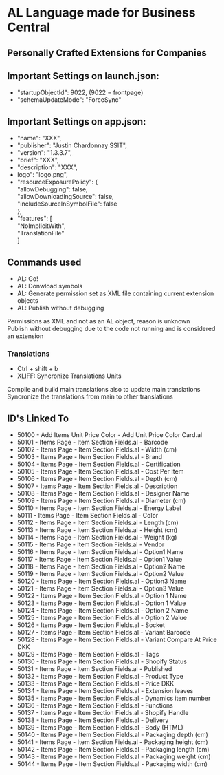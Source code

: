 # AL Language made for Business Central
## Personally Crafted Extensions for Companies



## Important Settings on launch.json:
* "startupObjectId": 9022, (9022 = frontpage)
* "schemaUpdateMode": "ForceSync"

## Important Settings on app.json:
* "name": "XXX",
* "publisher": "Justin Chardonnay SSIT",
* "version": "1.3.3.7",
* "brief": "XXX",
* "description": "XXX",
* logo": "logo.png",
* "resourceExposurePolicy": { <br>
    "allowDebugging": false, <br>
    "allowDownloadingSource": false, <br>
    "includeSourceInSymbolFile": false <br>
  },
* "features": [ <br>
    "NoImplicitWith", <br>
    "TranslationFile" <br>
  ] <br>

## Commands used
* AL: Go!
* AL: Donwload symbols
* AL: Generate permission set as XML file containing current extension objects
* AL: Publish without debugging <br>

Permissions as XML and not as an AL object, reason is unknown <br>
Publish without debugging due to the code not running and is considered an extension <br>

### Translations
* Ctrl + shift + b
* XLIFF: Syncronize Translations Units

Compile and build main translations also to update main translations <br>
Syncronize the translations from main to other translations <br>


## ID's Linked To
- 50100 - Add Items Unit Price Color - Add Unit Price Color Card.al
- 50101 - Items Page - Item Section Fields.al - Barcode
- 50102 - Items Page - Item Section Fields.al - Width (cm)
- 50103 - Items Page - Item Section Fields.al - Brand
- 50104 - Items Page - Item Section Fields.al - Certification
- 50105 - Items Page - Item Section Fields.al - Cost Per Item
- 50106 - Items Page - Item Section Fields.al - Depth (cm)
- 50107 - Items Page - Item Section Fields.al - Description
- 50108 - Items Page - Item Section Fields.al - Designer Name
- 50109 - Items Page - Item Section Fields.al - Diameter (cm)
- 50110 - Items Page - Item Section Fields.al - Energy Label
- 50111 - Items Page - Item Section Fields.al - Color
- 50112 - Items Page - Item Section Fields.al - Length (cm)
- 50113 - Items Page - Item Section Fields.al - Height (cm)
- 50114 - Items Page - Item Section Fields.al - Weight (kg)
- 50115 - Items Page - Item Section Fields.al - Vendor
- 50116 - Items Page - Item Section Fields.al - Option1 Name
- 50117 - Items Page - Item Section Fields.al - Option1 Value
- 50118 - Items Page - Item Section Fields.al - Option2 Name
- 50119 - Items Page - Item Section Fields.al - Option2 Value
- 50120 - Items Page - Item Section Fields.al - Option3 Name
- 50121 - Items Page - Item Section Fields.al - Option3 Value
- 50122 - Items Page - Item Section Fields.al - Option 1 Name
- 50123 - Items Page - Item Section Fields.al - Option 1 Value
- 50124 - Items Page - Item Section Fields.al - Option 2 Name
- 50125 - Items Page - Item Section Fields.al - Option 2 Value
- 50126 - Items Page - Item Section Fields.al - Socket
- 50127 - Items Page - Item Section Fields.al - Variant Barcode
- 50128 - Items Page - Item Section Fields.al - Variant Compare At Price DKK
- 50129 - Items Page - Item Section Fields.al - Tags
- 50130 - Items Page - Item Section Fields.al - Shopify Status
- 50131 - Items Page - Item Section Fields.al - Published
- 50132 - Items Page - Item Section Fields.al - Product Type
- 50133 - Items Page - Item Section Fields.al - Price DKK
- 50134 - Items Page - Item Section Fields.al - Extension leaves
- 50135 - Items Page - Item Section Fields.al - Dynamics item number
- 50136 - Items Page - Item Section Fields.al - Functions
- 50137 - Items Page - Item Section Fields.al - Shopify Handle
- 50138 - Items Page - Item Section Fields.al - Delivery
- 50139 - Items Page - Item Section Fields.al - Body (HTML)
- 50140 - Items Page - Item Section Fields.al - Packaging depth (cm)
- 50141 - Items Page - Item Section Fields.al - Packaging height (cm)
- 50142 - Items Page - Item Section Fields.al - Packaging length (cm)
- 50143 - Items Page - Item Section Fields.al - Packaging weight (cm)
- 50144 - Items Page - Item Section Fields.al - Packaging width (cm)
